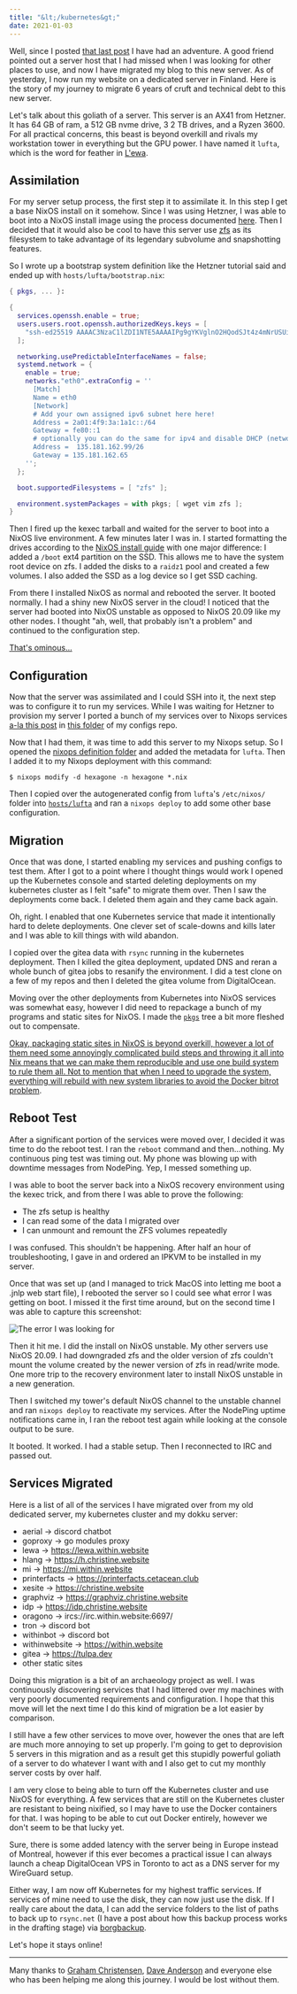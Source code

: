 ```yaml
---
title: "&lt;/kubernetes&gt;"
date: 2021-01-03
---
```


Well, since I posted [that last post](/blog/k8s-pondering-2020-12-31) I have had
an adventure. A good friend pointed out a server host that I had missed when I
was looking for other places to use, and now I have migrated my blog to this new
server. As of yesterday, I now run my website on a dedicated server in Finland.
Here is the story of my journey to migrate 6 years of cruft and technical debt
to this new server.

Let's talk about this goliath of a server. This server is an AX41 from Hetzner.
It has 64 GB of ram, a 512 GB nvme drive, 3 2 TB drives, and a Ryzen 3600. For
all practical concerns, this beast is beyond overkill and rivals my workstation
tower in everything but the GPU power. I have named it `lufta`, which is the
word for feather in [L'ewa](https://lewa.within.website/dictionary.html).

## Assimilation

For my server setup process, the first step it to assimilate it. In this step I
get a base NixOS install on it somehow. Since I was using Hetzner, I was able to
boot into a NixOS install image using the process documented
[here](https://nixos.wiki/wiki/Install_NixOS_on_Hetzner_Online). Then I decided
that it would also be cool to have this server use
[zfs](https://en.wikipedia.org/wiki/ZFS) as its filesystem to take advantage of
its legendary subvolume and snapshotting features.

So I wrote up a bootstrap system definition like the Hetzner tutorial said and
ended up with `hosts/lufta/bootstrap.nix`:

```nix
{ pkgs, ... }:

{
  services.openssh.enable = true;
  users.users.root.openssh.authorizedKeys.keys = [
    "ssh-ed25519 AAAAC3NzaC1lZDI1NTE5AAAAIPg9gYKVglnO2HQodSJt4z4mNrUSUiyJQ7b+J798bwD9 cadey@shachi"
  ];

  networking.usePredictableInterfaceNames = false;
  systemd.network = {
    enable = true;
    networks."eth0".extraConfig = ''
      [Match]
      Name = eth0
      [Network]
      # Add your own assigned ipv6 subnet here here!
      Address = 2a01:4f9:3a:1a1c::/64
      Gateway = fe80::1
      # optionally you can do the same for ipv4 and disable DHCP (networking.dhcpcd.enable = false;)
      Address =  135.181.162.99/26
      Gateway = 135.181.162.65
    '';
  };

  boot.supportedFilesystems = [ "zfs" ];

  environment.systemPackages = with pkgs; [ wget vim zfs ];
}
```

Then I fired up the kexec tarball and waited for the server to boot into a NixOS
live environment. A few minutes later I was in. I started formatting the drives
according to the [NixOS install
guide](https://nixos.org/manual/nixos/stable/index.html#sec-installation) with
one major difference: I added a `/boot` ext4 partition on the SSD. This allows
me to have the system root device on zfs. I added the disks to a `raidz1` pool
and created a few volumes. I also added the SSD as a log device so I get SSD
caching.

From there I installed NixOS as normal and rebooted the server. It booted
normally. I had a shiny new NixOS server in the cloud! I noticed that the server
had booted into NixOS unstable as opposed to NixOS 20.09 like my other nodes. I
thought "ah, well, that probably isn't a problem" and continued to the
configuration step.

[That's ominous...](conversation://Mara/hmm)

## Configuration

Now that the server was assimilated and I could SSH into it, the next step was
to configure it to run my services. While I was waiting for Hetzner to provision
my server I ported a bunch of my services over to Nixops services [a-la this
post](/blog/nixops-services-2020-11-09) in [this
folder](https://github.com/Xe/nixos-configs/tree/master/common/services) of my
configs repo. 

Now that I had them, it was time to add this server to my Nixops setup. So I
opened the [nixops definition
folder](https://github.com/Xe/nixos-configs/tree/master/nixops/hexagone) and
added the metadata for `lufta`. Then I added it to my Nixops deployment with
this command:

```console
$ nixops modify -d hexagone -n hexagone *.nix
```

Then I copied over the autogenerated config from `lufta`'s `/etc/nixos/` folder
into
[`hosts/lufta`](https://github.com/Xe/nixos-configs/tree/master/hosts/lufta) and
ran a `nixops deploy` to add some other base configuration.

## Migration

Once that was done, I started enabling my services and pushing configs to test
them. After I got to a point where I thought things would work I opened up the
Kubernetes console and started deleting deployments on my kubernetes cluster as
I felt "safe" to migrate them over. Then I saw the deployments come back. I
deleted them again and they came back again.

Oh, right. I enabled that one Kubernetes service that made it intentionally hard
to delete deployments. One clever set of scale-downs and kills later and I was
able to kill things with wild abandon.

I copied over the gitea data with `rsync` running in the kubernetes deployment.
Then I killed the gitea deployment, updated DNS and reran a whole bunch of gitea
jobs to resanify the environment. I did a test clone on a few of my repos and
then I deleted the gitea volume from DigitalOcean.

Moving over the other deployments from Kubernetes into NixOS services was
somewhat easy, however I did need to repackage a bunch of my programs and static
sites for NixOS. I made the
[`pkgs`](https://github.com/Xe/nixos-configs/tree/master/pkgs) tree a bit more
fleshed out to compensate.

[Okay, packaging static sites in NixOS is beyond overkill, however a lot of them
need some annoyingly complicated build steps and throwing it all into Nix means
that we can make them reproducible and use one build system to rule them
all. Not to mention that when I need to upgrade the system, everything will
rebuild with new system libraries to avoid the <a
href="https://blog.tidelift.com/bit-rot-the-silent-killer">Docker bitrot
problem</a>.](conversation://Mara/hacker)

## Reboot Test

After a significant portion of the services were moved over, I decided it was
time to do the reboot test. I ran the `reboot` command and then...nothing.
My continuous ping test was timing out. My phone was blowing up with downtime
messages from NodePing. Yep, I messed something up.

I was able to boot the server back into a NixOS recovery environment using the
kexec trick, and from there I was able to prove the following:

- The zfs setup is healthy
- I can read some of the data I migrated over
- I can unmount and remount the ZFS volumes repeatedly

I was confused. This shouldn't be happening. After half an hour of
troubleshooting, I gave in and ordered an IPKVM to be installed in my server.

Once that was set up (and I managed to trick MacOS into letting me boot a .jnlp
web start file), I rebooted the server so I could see what error I was getting
on boot. I missed it the first time around, but on the second time I was able to
capture this screenshot:

![The error I was looking
for](https://cdn.christine.website/file/christine-static/blog/Screen+Shot+2021-01-03+at+1.13.05+AM.png)

Then it hit me. I did the install on NixOS unstable. My other servers use NixOS
20.09. I had downgraded zfs and the older version of zfs couldn't mount the
volume created by the newer version of zfs in read/write mode. One more trip to
the recovery environment later to install NixOS unstable in a new generation.

Then I switched my tower's default NixOS channel to the unstable channel and ran
`nixops deploy` to reactivate my services. After the NodePing uptime
notifications came in, I ran the reboot test again while looking at the console
output to be sure.

It booted. It worked. I had a stable setup. Then I reconnected to IRC and passed
out.

## Services Migrated

Here is a list of all of the services I have migrated over from my old dedicated
server, my kubernetes cluster and my dokku server:

- aerial -> discord chatbot
- goproxy -> go modules proxy
- lewa -> https://lewa.within.website
- hlang -> https://h.christine.website
- mi -> https://mi.within.website
- printerfacts -> https://printerfacts.cetacean.club
- xesite -> https://christine.website
- graphviz -> https://graphviz.christine.website
- idp -> https://idp.christine.website
- oragono -> ircs://irc.within.website:6697/
- tron -> discord bot
- withinbot -> discord bot
- withinwebsite -> https://within.website
- gitea -> https://tulpa.dev
- other static sites

Doing this migration is a bit of an archaeology project as well. I was
continuously discovering services that I had littered over my machines with very
poorly documented requirements and configuration. I hope that this move will let
the next time I do this kind of migration be a lot easier by comparison.

I still have a few other services to move over, however the ones that are left
are much more annoying to set up properly. I'm going to get to deprovision 5
servers in this migration and as a result get this stupidly powerful goliath of
a server to do whatever I want with and I also get to cut my monthly server
costs by over half.

I am very close to being able to turn off the Kubernetes cluster and use NixOS
for everything. A few services that are still on the Kubernetes cluster are
resistant to being nixified, so I may have to use the Docker containers for
that. I was hoping to be able to cut out Docker entirely, however we don't seem
to be that lucky yet.

Sure, there is some added latency with the server being in Europe instead of
Montreal, however if this ever becomes a practical issue I can always launch a
cheap DigitalOcean VPS in Toronto to act as a DNS server for my WireGuard setup.

Either way, I am now off Kubernetes for my highest traffic services. If services
of mine need to use the disk, they can now just use the disk. If I really care
about the data, I can add the service folders to the list of paths to back up to
`rsync.net` (I have a post about how this backup process works in the drafting
stage) via [borgbackup](https://www.borgbackup.org/).

Let's hope it stays online!

---

Many thanks to [Graham Christensen](https://twitter.com/grhmc), [Dave
Anderson](https://twitter.com/dave_universetf) and everyone else who has been
helping me along this journey. I would be lost without them.
